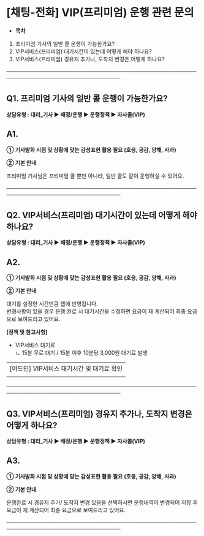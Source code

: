 # [채팅-전화] VIP(프리미엄) 운행 관련 문의

* **목차**

1. 프리미엄 기사의 일반 콜 운행이 가능한가요?
2. VIP서비스(프리미엄) 대기시간이 있는데 어떻게 해야 하나요?
3. VIP서비스(프리미엄) 경유지 추가나, 도착지 변경은 어떻게 하나요?

────────────────────────────────────────────────────────────────────────────────

**Q1. 프리미엄 기사의 일반 콜 운행이 가능한가요?**
--------------------------------

**상담유형 : **대리\_기사 ▶ 배정/운행 ▶ 운행정책 ▶ 자사콜(VIP)****

**A1.**
-------

**① 기사****발화 시점 및 상황에 맞는 감성표현 활용 필요 (호응, 공감, 양해, 사과)******

**② 기본 안내**

프리미엄 기사님은 프리미엄 콜 뿐만 아니라, 일반 콜도 같이 운행하실 수 있어요.

────────────────────────────────────────────────────────────────────────────────

**Q2. VIP서비스(프리미엄) 대기시간이 있는데 어떻게 해야 하나요?**
------------------------------------------

**상담유형 : **대리\_기사 ▶ 배정/운행 ▶ 운행정책 ▶ 자사콜(VIP)****

**A2.**
-------

**① 기사****발화 시점 및 상황에 맞는 감성표현 활용 필요 (호응, 공감, 양해, 사과)******

**② 기본 안내**

대기를 설정한 시간만큼 앱에 반영됩니다.  
변경사항이 있을 경우 운행 완료 시 대기시간을 수정하면 요금이 재 계산되어 최종 요금으로 보여드리고 있어요.

**[정책 및 참고사항]**

* VIP서비스 대기료  
  ㄴ 15분 무료 대기 / 15분 이후 10분당 3,000원 대기료 발생

|  |
| --- |
| [어드민] VIP서비스 대기시간 및 대기료 확인 |
|  |

────────────────────────────────────────────────────────────────────────────────

**Q3. VIP서비스(프리미엄) 경유지 추가나, 도착지 변경은 어떻게 하나요?**
----------------------------------------------

**상담유형 : **대리\_기사 ▶ 배정/운행 ▶ 운행정책 ▶ 자사콜(VIP)****

**A3.**
-------

**① 기사****발화 시점 및 상황에 맞는 감성표현 활용 필요 (호응, 공감, 양해, 사과)******

**② 기본 안내**

운행완료 시 경유지 추가/ 도착지 변경 있음을 선택하시면 운행내역이 변경되어 저장 후 요금이 재 계산되어 최종 요금으로 보여드리고 있어요.

────────────────────────────────────────────────────────────────────────────────